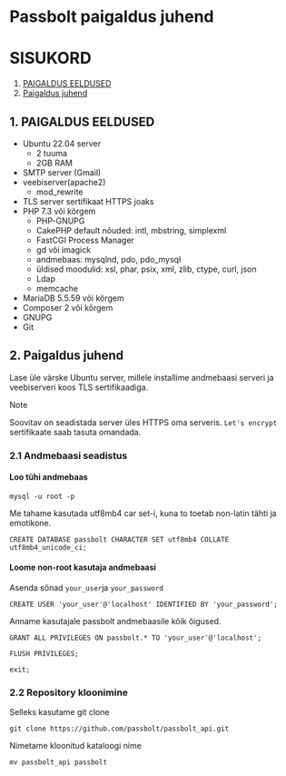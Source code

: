 # Passbolt paigaldus juhend
# SISUKORD
1. [PAIGALDUS EELDUSED](#paigaldus_eeldused)
2. [Paigaldus juhend](#paigaldus_juhend)

## 1. PAIGALDUS EELDUSED <a name="paigaldus_eeldused" />
- Ubuntu 22.04 server
  - 2 tuuma
  - 2GB RAM
- SMTP server (Gmail)
- veebiserver(apache2)
  - mod_rewrite   
- TLS server sertifikaat HTTPS joaks
- PHP 7.3 või kõrgem
  - PHP-GNUPG
  - CakePHP default nõuded: intl, mbstring, simplexml
  - FastCGI Process Manager
  - gd või imagick
  - andmebaas: mysqlnd, pdo, pdo_mysql
  - üldised moodulid: xsl, phar, psix, xml, zlib, ctype, curl, json
  - Ldap
  - memcache
- MariaDB 5.5.59 või kõrgem
- Composer 2 või kõrgem
- GNUPG
- Git

## 2. Paigaldus juhend <a name="paigaldus_juhend" />
Lase üle värske Ubuntu server, millele installime andmebaasi serveri ja veebiserveri koos TLS sertifikaadiga.

>[!NOTE]
>Soovitav on seadistada server üles HTTPS oma serveris. `Let's encrypt` sertifikaate saab tasuta omandada.

### 2.1 Andmebaasi seadistus
#### Loo tühi andmebaas
```
mysql -u root -p
```
Me tahame kasutada utf8mb4 car set-i, kuna to toetab non-latin tähti ja emotikone.
```
CREATE DATABASE passbolt CHARACTER SET utf8mb4 COLLATE utf8mb4_unicode_ci;
```

#### Loome non-root kasutaja andmebaasi
Asenda sõnad `your_user`ja `your_password`
```
CREATE USER 'your_user'@'localhost' IDENTIFIED BY 'your_password';
```
Anname kasutajale passbolt andmebaasile kõik õigused.
```
GRANT ALL PRIVILEGES ON passbolt.* TO 'your_user'@'localhost';
```
```
FLUSH PRIVILEGES;
```
```
exit;
```

### 2.2 Repository kloonimine
Selleks kasutame git clone
```
git clone https://github.com/passbolt/passbolt_api.git
```
Nimetame kloonitud kataloogi nime
```
mv passbolt_api passbolt
```

